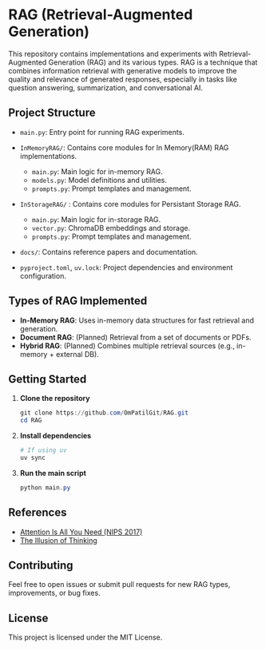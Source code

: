 # RAG (Retrieval-Augmented Generation)

This repository contains implementations and experiments with Retrieval-Augmented Generation (RAG) and its various types. RAG is a technique that combines information retrieval with generative models to improve the quality and relevance of generated responses, especially in tasks like question answering, summarization, and conversational AI.

## Project Structure

- `main.py`: Entry point for running RAG experiments.

- `InMemoryRAG/`: Contains core modules for In Memory(RAM) RAG implementations.

  - `main.py`: Main logic for in-memory RAG.
  - `models.py`: Model definitions and utilities.
  - `prompts.py`: Prompt templates and management.

- `InStorageRAG/` : Contains core modules for Persistant Storage RAG.
  - `main.py`: Main logic for in-storage RAG.
  - `vector.py`: ChromaDB embeddings and storage.
  - `prompts.py`: Prompt templates and management.
- `docs/`: Contains reference papers and documentation.
- `pyproject.toml`, `uv.lock`: Project dependencies and environment configuration.

## Types of RAG Implemented

- **In-Memory RAG**: Uses in-memory data structures for fast retrieval and generation.
- **Document RAG**: (Planned) Retrieval from a set of documents or PDFs.
- **Hybrid RAG**: (Planned) Combines multiple retrieval sources (e.g., in-memory + external DB).

## Getting Started

1. **Clone the repository**
   ```powershell
   git clone https://github.com/OmPatilGit/RAG.git
   cd RAG
   ```
2. **Install dependencies**
   ```powershell
   # If using uv
   uv sync
   ```
3. **Run the main script**
   ```powershell
   python main.py
   ```

## References
- [Attention Is All You Need (NIPS 2017)](docs/NIPS-2017-attention-is-all-you-need-Paper.pdf)
- [The Illusion of Thinking](docs/the-illusion-of-thinking.pdf)

## Contributing
Feel free to open issues or submit pull requests for new RAG types, improvements, or bug fixes.

## License
This project is licensed under the MIT License.
